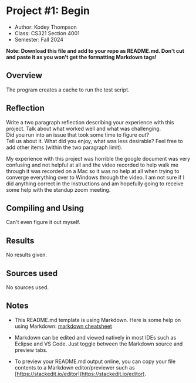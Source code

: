 # Project #1: Begin

* Author: Kodey Thompson
* Class: CS321 Section 4001
* Semester: Fall 2024

**Note: Download this file and add to your repo as README.md. Don't cut and paste it as you won't get the formatting Markdown tags!**

## Overview

The program creates a cache to run the test script.

## Reflection

Write a two paragraph reflection describing your experience with this 
project.  Talk about what worked well and what was challenging.  
Did you run into an issue that took some time to figure out?  
Tell us about it. What did you enjoy, what was less desirable? Feel
free to add other items (within the two paragraph limit).

My experience with this project was horrible the google document was very confusing and not helpful at all and the video recorded to help walk me through it was recorded on a Mac so it was no help at all when trying to converge everything over to Windows through the video.
I am not sure if I did anything correct in the instructions and am hopefully going to receive some help with the standup zoom meeting.

## Compiling and Using

Can't even figure it out myself.

## Results 

No results given.

## Sources used

No sources used.

## Notes

* This README.md template is using Markdown. Here is some help on using Markdown: 
[markdown cheatsheet](https://github.com/adam-p/markdown-here/wiki/Markdown-Cheatsheet)


* Markdown can be edited and viewed natively in most IDEs such as Eclipse and VS Code. Just toggle
between the Markdown source and preview tabs.

* To preview your README.md output online, you can copy your file contents to a Markdown editor/previewer
such as [https://stackedit.io/editor](https://stackedit.io/editor).